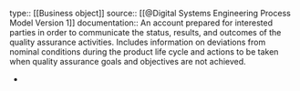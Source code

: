 type:: [[Business object]]
source:: [[@Digital Systems Engineering Process Model Version 1]]
documentation:: An account prepared for interested parties in order to communicate the status, results, and outcomes of the quality assurance activities. Includes information on deviations from nominal conditions during the product life cycle and actions to be taken when quality assurance goals and objectives are not achieved.

-